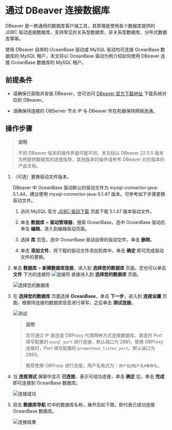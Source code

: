 # 通过 DBeaver 连接数据库

DBeaver 是一款通用的数据库客户端工具，其原理是使用各个数据库提供的 JDBC 驱动连接数据库，支持常见的关系型数据库、非关系型数据库、分布式数据库等等。

使用 DBeaver 自带的 OceanBase 驱动或 MySQL 驱动均可连接 OceanBase 数据库的 MySQL 租户，本文将以 OceanBase 驱动为例介绍如何使用 DBeaver 连接 OceanBase 数据库的 MySQL 租户。

## 前提条件

* 请确保已获取并安装 DBeaver，您可访问 [DBeaver 官方下载地址](https://dbeaver.io/download/) 下载系统对应的 DBeaver。

* 请确保待连接的 OBServer 节点 IP 与 DBeaver 所在机器保持网络连通。

## 操作步骤

> **说明**
>
> 不同 DBeaver 版本的操作界面可能不同，本文档以 DBeaver 22.0.5 版本为例提供数据库的连接指导，其他版本的操作请参考 DBeaver 对应版本的产品文档。

1. （可选）更换驱动文件版本。

   DBeaver 中 OceanBase 驱动默认的驱动文件为 mysql-connector-java-5.1.44，建议使用 mysql-connector-java-5.1.47 版本。可参考如下步骤更换驱动文件。

   1. 访问 MySQL 官方 [JDBC 驱动下载](https://downloads.mysql.com/archives/c-j/) 页面下载 5.1.47 版本驱动文件。

   2. 单击 **数据库** > **驱动管理器**，搜索 OceanBase，选中 OceanBase 驱动后单击 **编辑**，进入到编辑驱动页面。

   3. 选择 **库** 页签，选中 OceanBase 驱动自带的驱动文件，单击 **删除**。

   4. 单击 **添加文件**，将下载的驱动文件添加到库中，单击 **确定** 即可完成驱动文件的更换。

2. 单击 **数据库** > **新建数据库连接**，进入到 **选择您的数据库** 页面。您也可以单击 **文件** 下方的连接符 ![连接符](https://obbusiness-private.oss-cn-shanghai.aliyuncs.com/doc/img/observer/V3.1.3/zh-CN/1.users-guide/5.database-connection-and-routing/4.administrator-guide-connect-to-oceanbase-database/4.connect-to-oceanbase-database-through-dbeaver-01.png) 直接进入到 **选择您的数据库** 页面。

   ![选择您的数据库](https://obbusiness-private.oss-cn-shanghai.aliyuncs.com/doc/img/observer/V3.1.3/zh-CN/1.users-guide/5.database-connection-and-routing/4.administrator-guide-connect-to-oceanbase-database/4.connect-to-oceanbase-database-through-dbeaver-02.png)

3. 在 **选择您的数据库** 页面选择 **OceanBase**，单击 **下一步**，进入到 **连接设置** 页面，根据待连接的数据库信息进行填写，之后单击 **测试连接**。

   ![测试](https://obbusiness-private.oss-cn-shanghai.aliyuncs.com/doc/img/observer/V3.1.3/zh-CN/1.users-guide/5.database-connection-and-routing/4.administrator-guide-connect-to-oceanbase-database/4.connect-to-oceanbase-database-through-dbeaver-03.png)

   > **说明**
   >
   > 您可通过 IP 直连或 OBProxy 代理两种方式连接数据库。直连时 Port 填写配置的 `mysql_port` 进行连接，默认端口为 2881。使用 OBProxy 连接时，Port 填写配置的 `prometheus_listen_port`，默认端口为 2883。
   >
   > 推荐使用 OBProxy 进行连接，用户名格式为：`用户名@租户名#集群名`。

4. 当 **连接测试** 弹窗中显示 **已连接**，表示可成功连接，单击 **确定** 后，单击 **完成** 即可连接到 OceanBase 数据库。

   ![连接成功](https://obbusiness-private.oss-cn-shanghai.aliyuncs.com/doc/img/observer/V3.1.3/zh-CN/1.users-guide/5.database-connection-and-routing/4.administrator-guide-connect-to-oceanbase-database/4.connect-to-oceanbase-database-through-dbeaver-04.png)

5. 双击 **数据库导航** 栏中的数据库名称，展开后如下图，即代表已成功连接 OceanBase 数据库。

   ![连接结果](https://obbusiness-private.oss-cn-shanghai.aliyuncs.com/doc/img/observer/V3.1.3/zh-CN/1.users-guide/5.database-connection-and-routing/4.administrator-guide-connect-to-oceanbase-database/4.connect-to-oceanbase-database-through-dbeaver-05.png)
